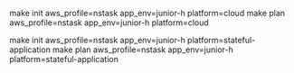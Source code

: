 
make init aws_profile=nstask app_env=junior-h platform=cloud
make plan aws_profile=nstask app_env=junior-h platform=cloud


make init aws_profile=nstask app_env=junior-h platform=stateful-application
make plan aws_profile=nstask app_env=junior-h platform=stateful-application

